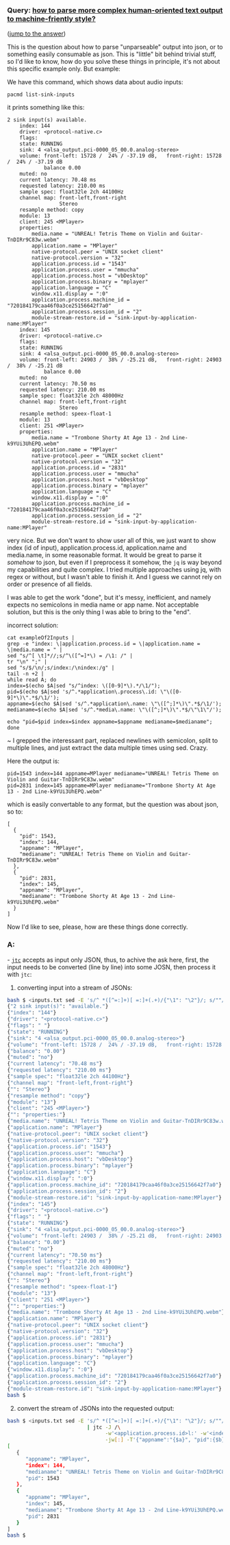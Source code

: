 ### Query: [how to parse more complex human-oriented text output to machine-friently style?](https://stackoverflow.com/questions/59913240/how-to-parse-more-complex-human-oriented-text-output-to-machine-friently-style)
([jump to the answer]())

This is the question about how to parse "unparseable" output into json, or to something easily consumable as json. This is "little" bit behind trivial stuff, so I'd like to know, how do you solve these things in principle, it's not about this specific example only. But example:

We have this command, which shows data about audio inputs: 

    pacmd list-sink-inputs

it prints something like this:

    2 sink input(s) available.
        index: 144
    	driver: <protocol-native.c>
    	flags: 
    	state: RUNNING
    	sink: 4 <alsa_output.pci-0000_05_00.0.analog-stereo>
    	volume: front-left: 15728 /  24% / -37.19 dB,   front-right: 15728 /  24% / -37.19 dB
    	        balance 0.00
    	muted: no
    	current latency: 70.48 ms
    	requested latency: 210.00 ms
    	sample spec: float32le 2ch 44100Hz
    	channel map: front-left,front-right
    	             Stereo
    	resample method: copy
    	module: 13
    	client: 245 <MPlayer>
    	properties:
    		media.name = "UNREAL! Tetris Theme on Violin and Guitar-TnDIRr9C83w.webm"
    		application.name = "MPlayer"
    		native-protocol.peer = "UNIX socket client"
    		native-protocol.version = "32"
    		application.process.id = "1543"
    		application.process.user = "mmucha"
    		application.process.host = "vbDesktop"
    		application.process.binary = "mplayer"
    		application.language = "C"
    		window.x11.display = ":0"
    		application.process.machine_id = "720184179caa46f0a3ce25156642f7a0"
    		application.process.session_id = "2"
    		module-stream-restore.id = "sink-input-by-application-name:MPlayer"
        index: 145
    	driver: <protocol-native.c>
    	flags: 
    	state: RUNNING
    	sink: 4 <alsa_output.pci-0000_05_00.0.analog-stereo>
    	volume: front-left: 24903 /  38% / -25.21 dB,   front-right: 24903 /  38% / -25.21 dB
    	        balance 0.00
    	muted: no
    	current latency: 70.50 ms
    	requested latency: 210.00 ms
    	sample spec: float32le 2ch 48000Hz
    	channel map: front-left,front-right
    	             Stereo
    	resample method: speex-float-1
    	module: 13
    	client: 251 <MPlayer>
    	properties:
    		media.name = "Trombone Shorty At Age 13 - 2nd Line-k9YUi3UhEPQ.webm"
    		application.name = "MPlayer"
    		native-protocol.peer = "UNIX socket client"
    		native-protocol.version = "32"
    		application.process.id = "2831"
    		application.process.user = "mmucha"
    		application.process.host = "vbDesktop"
    		application.process.binary = "mplayer"
    		application.language = "C"
    		window.x11.display = ":0"
    		application.process.machine_id = "720184179caa46f0a3ce25156642f7a0"
    		application.process.session_id = "2"
    		module-stream-restore.id = "sink-input-by-application-name:MPlayer"

very nice. But we don't want to show user all of this, we just want to show index (id of input), application.process.id, application.name and media.name, in some reasonable format. It would be great to parse it _somehow_ to json, but even if I preprocess it somehow, the `jq` is way beyond my capabilities and quite complex. I tried multiple approaches using jq, with regex or without, but I wasn't able to finish it. And I guess we cannot rely on order or presence of all fields.

I was able to get the work "done", but it's messy, inefficient, and namely expects no semicolons in media name or app name. Not acceptable solution, but this is the only thing I was able to bring to the "end".

incorrect solution:

    cat exampleOf2Inputs | 
    grep -e "index: \|application.process.id = \|application.name = \|media.name = " | 
    sed "s/^[ \t]*//;s/^\([^=]*\) = /\1: /" | 
    tr "\n" ";" | 
    sed "s/$/\n/;s/index:/\nindex:/g" | 
    tail -n +2 | 
    while read A; do 
    index=$(echo $A|sed "s/^index: \([0-9]*\).*/\1/");
    pid=$(echo $A|sed 's/^.*application\.process\.id: \"\([0-9]*\)\".*$/\1/'); 
    appname=$(echo $A|sed 's/^.*application\.name: \"\([^;]*\)\".*$/\1/'); 
    medianame=$(echo $A|sed 's/^.*media\.name: \"\([^;]*\)\".*$/\"\1\"/'); 
    
    echo "pid=$pid index=$index appname=$appname medianame=$medianame"; 
    done

~ I grepped the interessant part, replaced newlines with semicolon, split to multiple lines, and just extract the data multiple times using sed. Crazy.

Here the output is:

    pid=1543 index=144 appname=MPlayer medianame="UNREAL! Tetris Theme on Violin and Guitar-TnDIRr9C83w.webm"
    pid=2831 index=145 appname=MPlayer medianame="Trombone Shorty At Age 13 - 2nd Line-k9YUi3UhEPQ.webm"

which is easily convertable to any format, but the question was about json, so to:

    [
      {
        "pid": 1543,
        "index": 144,
        "appname": "MPlayer",
        "medianame": "UNREAL! Tetris Theme on Violin and Guitar-TnDIRr9C83w.webm"
      },
      {
        "pid": 2831,
        "index": 145,
        "appname": "MPlayer",
        "medianame": "Trombone Shorty At Age 13 - 2nd Line-k9YUi3UhEPQ.webm"
      }
    ]

Now I'd like to see, please, how are these things done correctly.

### A:
\- [`jtc`](https://github.com/ldn-softdev/jtc) accepts as input only JSON, thus, to achive the ask here, first, the input needs to be
converted (line by line) into some JOSN, then process it with `jtc`:

1. converting input into a stream of JSONs:
```bash
bash $ <inputs.txt sed -E 's/^ *([^=:]+)[ =:]+(.+)/{"\1": "\2"}/; s/""/"/g; s/ +":/":/'
{"2 sink input(s)": "available."}
{"index": "144"}
{"driver": "<protocol-native.c>"}
{"flags": " "}
{"state": "RUNNING"}
{"sink": "4 <alsa_output.pci-0000_05_00.0.analog-stereo>"}
{"volume": "front-left: 15728 /  24% / -37.19 dB,   front-right: 15728 /  24% / -37.19 dB"}
{"balance": "0.00"}
{"muted": "no"}
{"current latency": "70.48 ms"}
{"requested latency": "210.00 ms"}
{"sample spec": "float32le 2ch 44100Hz"}
{"channel map": "front-left,front-right"}
{"": "Stereo"}
{"resample method": "copy"}
{"module": "13"}
{"client": "245 <MPlayer>"}
{"": "properties:"}
{"media.name": "UNREAL! Tetris Theme on Violin and Guitar-TnDIRr9C83w.webm"}
{"application.name": "MPlayer"}
{"native-protocol.peer": "UNIX socket client"}
{"native-protocol.version": "32"}
{"application.process.id": "1543"}
{"application.process.user": "mmucha"}
{"application.process.host": "vbDesktop"}
{"application.process.binary": "mplayer"}
{"application.language": "C"}
{"window.x11.display": ":0"}
{"application.process.machine_id": "720184179caa46f0a3ce25156642f7a0"}
{"application.process.session_id": "2"}
{"module-stream-restore.id": "sink-input-by-application-name:MPlayer"}
{"index": "145"}
{"driver": "<protocol-native.c>"}
{"flags": " "}
{"state": "RUNNING"}
{"sink": "4 <alsa_output.pci-0000_05_00.0.analog-stereo>"}
{"volume": "front-left: 24903 /  38% / -25.21 dB,   front-right: 24903 /  38% / -25.21 dB"}
{"balance": "0.00"}
{"muted": "no"}
{"current latency": "70.50 ms"}
{"requested latency": "210.00 ms"}
{"sample spec": "float32le 2ch 48000Hz"}
{"channel map": "front-left,front-right"}
{"": "Stereo"}
{"resample method": "speex-float-1"}
{"module": "13"}
{"client": "251 <MPlayer>"}
{"": "properties:"}
{"media.name": "Trombone Shorty At Age 13 - 2nd Line-k9YUi3UhEPQ.webm"}
{"application.name": "MPlayer"}
{"native-protocol.peer": "UNIX socket client"}
{"native-protocol.version": "32"}
{"application.process.id": "2831"}
{"application.process.user": "mmucha"}
{"application.process.host": "vbDesktop"}
{"application.process.binary": "mplayer"}
{"application.language": "C"}
{"window.x11.display": ":0"}
{"application.process.machine_id": "720184179caa46f0a3ce25156642f7a0"}
{"application.process.session_id": "2"}
{"module-stream-restore.id": "sink-input-by-application-name:MPlayer"}
bash $ 

```
2. convert the stream of JSONs into the requested output:
```bash
bash $ <inputs.txt sed -E 's/^ *([^=:]+)[ =:]+(.+)/{"\1": "\2"}/; s/""/"/g; s/ +":/":/' \
                          | jtc -J /\
                                -w'<application.process.id>l:' -w'<index>l:' -w'<application.name>l:' -w'<media.name>l:' -jl /\
                                -jw[:] -T'{"appname":"{$a}", "pid":{$b}, "{$C}":{$c}, "medianame":"{$d}"}'
[
   {
      "appname": "MPlayer",
      "index": 144,
      "medianame": "UNREAL! Tetris Theme on Violin and Guitar-TnDIRr9C83w.webm",
      "pid": 1543
   },
   {
      "appname": "MPlayer",
      "index": 145,
      "medianame": "Trombone Shorty At Age 13 - 2nd Line-k9YUi3UhEPQ.webm",
      "pid": 2831
   }
]
bash $ 
```


